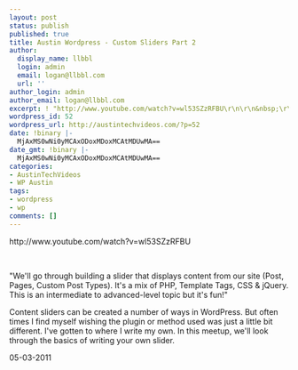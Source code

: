 ```yaml
---
layout: post
status: publish
published: true
title: Austin Wordpress - Custom Sliders Part 2
author:
  display_name: llbbl
  login: admin
  email: logan@llbbl.com
  url: ''
author_login: admin
author_email: logan@llbbl.com
excerpt: ! "http://www.youtube.com/watch?v=wl53SZzRFBU\r\n\r\n&nbsp;\r\n\r\n"
wordpress_id: 52
wordpress_url: http://austintechvideos.com/?p=52
date: !binary |-
  MjAxMS0wNi0yMCAxODoxMDoxMCAtMDUwMA==
date_gmt: !binary |-
  MjAxMS0wNi0yMCAxODoxMDoxMCAtMDUwMA==
categories:
- AustinTechVideos
- WP Austin
tags:
- wordpress
- wp
comments: []
---
```

<p>http://www.youtube.com/watch?v=wl53SZzRFBU</p>
<p>&nbsp;</p>
<p><a id="more"></a><a id="more-52"></a></p>
<p>"We'll go through building a slider that displays content from our site (Post, Pages, Custom Post Types). It's a mix of PHP, Template Tags, CSS &amp; jQuery. This is an intermediate to advanced-level topic but it's fun!"</p>
<p>Content sliders can be created a number of ways in WordPress. But often times I find myself wishing the plugin or method used was just a little bit different. I've gotten to where I write my own. In this meetup, we'll look through the basics of writing your own slider.</p>
<p>05-03-2011</p>
